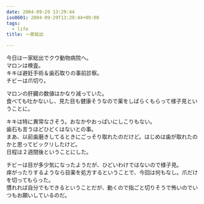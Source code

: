 ```yaml
---
date: 2004-09-29 13:29:44
iso8601: 2004-09-29T13:29:44+09:00
tags:
  - life
title: 一家総出

---
```


<div class="entry-body">
  <p>今日は一家総出でクウ動物病院へ。<br />
    マロンは検査。<br />
    キキは避妊手術＆歯石取りの事前診察。<br />
    チビーは爪切り。</p>

  <p>マロンの肝臓の数値はかなり減っていた。<br />
    食べても吐かないし、見た目も健康そうなので薬をしばらくもらって様子見ということに。</p>

  <p>キキは特に異常なさそう。おなかやおっぱいにしこりもない。<br />
    歯石も言うほどひどくはないとの事。<br />
    まあ、以前歯磨きしてるときにごっそり取れたのだけど。はじめは歯が取れたのかと思ってビックリしたけど。<br />
    日程は２週間後ということにした。</p>

  <p>チビーは目が多少気になったようだが、ひどいわけではないので様子見。<br />
    痒がったりするようなら目薬を処方するということで、今回は何もなし。爪だけを切ってもらった。<br />
    慣れれば自分でもできるということだが、動くので指ごと切りそうで怖いのでいつもお願いしているのだ。</p>
</div>
